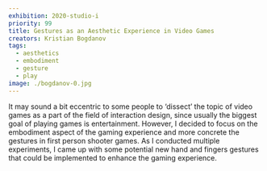 ```yaml
---
exhibition: 2020-studio-i
priority: 99
title: Gestures as an Aesthetic Experience in Video Games
creators: Kristian Bogdanov
tags:
  - aesthetics
  - embodiment
  - gesture
  - play
image: ./bogdanov-0.jpg
---
```


It may sound a bit eccentric to some people to ‘dissect’ the topic of video games as a part of the field of interaction design, since usually the biggest goal of playing games is entertainment. However, I decided to focus on the embodiment aspect of the gaming experience and more concrete the gestures in first person shooter games. As I conducted multiple experiments, I came up with some potential new hand and fingers gestures that could be implemented to enhance the gaming experience. 